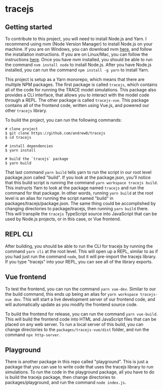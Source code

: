 # tracejs

## Getting started

To contribute to this project, you will need to install Node.js and Yarn. I
recommend using nvm (Node Version Manager) to install Node.js on your machine.
If you are on Windows, you can download nvm
[here](https://github.com/coreybutler/nvm-windows#installation--upgrades), and
follow the installation instructions. If you are on Linux/Mac, you can follow
the instructions [here](https://github.com/nvm-sh/nvm#installing-and-updating).
Once you have nvm installed, you should be able to run the command
`nvm install node` to install Node.js. After you have Node.js installed, you can
run the command `npm install -g yarn` to install Yarn.

This project is setup as a Yarn monorepo, which means that there are multiple
NPM packages. The first package is called `tracejs`, which contains all of the
code for running the TRACE model simulations. This package also provides a CLI
interface, that allows you to interact with the model code through a REPL. The
other package is called `tracejs-vue`. This package contains all of the frontend
code, written using Vue.js, and powered our other `tracejs` library.

To build the project, you can run the following commands:

```console
# clone project
$ git clone https://github.com/andrew0/tracejs
$ cd tracejs

# install dependencies
$ yarn install

# build the `tracejs` package
$ yarn build
```

That last command `yarn build` tells yarn to run the script in our root level
package.json called "build". If you look at the package.json, you'll notice that
this build script is running the command `yarn workspace tracejs build`. This
instructs Yarn to look at the package named `tracejs` and run the command for
that package. In other words, running `yarn build` at the root level is an alias
for running the script named "build" in packages/tracejs/package.json. The same
thing could be accomplished by changing directories to package/tracejs, then
running `yarn build` there. This will transpile the `tracejs` TypeScript source
into JavaScript that can be used by Node.js projects, or in this case, or Vue
frontend.

## REPL CLI

After building, you should be able to run the CLI for tracejs by running the
command `yarn cli` at the root level. This will open up a REPL, similar to as if
you had just run the command `node`, but it will pre-import the tracejs library.
If you type "tracejs" into your REPL, you can see all of the library exports.

## Vue frontend

To test the frontend, you can run the command `yarn vue-dev`. Similar to our the
build command, this ends up being an alias for `yarn workspace tracejs-vue dev`.
This will start a live development server of our frontend code, and will
automatically update as you modify the frontend source code.

To build the frontend for release, you can run the command `yarn vue-build`.
This will build the frontend code into HTML and JavaScript files that can be
placed on any web server. To run a local server of this build, you can change
directories to the `packages/tracejs-vue/dist` folder, and run the command
`npx http-server`.

## Playground

There is another package in this repo called "playground". This is just a
package that you can use to write code that uses the tracejs library to run
simulations. To run the code in the playground package, all you have to do is
build the tracejs package, then change directories to packages/playground, and
run the command `node index.js`.
